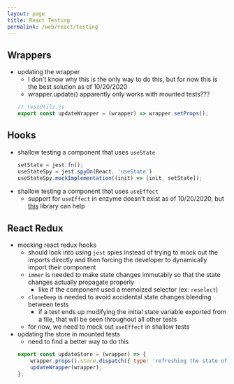 ```yaml
---
layout: page
title: React Testing
permalink: /web/react/testing
---
```


## Wrappers
- updating the wrapper
    - I don't know why this is the only way to do this, but for now this is the best solution as of 10/20/2020
    - wrapper.update() apparently only works with mounted tests???
    ```js
    // testUtils.js
    export const updateWrapper = (wrapper) => wrapper.setProps();
    ```

## Hooks
- shallow testing a component that uses `useState`
    ```js
    setState = jest.fn();
    useStateSpy = jest.spyOn(React, 'useState')
    useStateSpy.mockImplementation((init) => [init, setState]);
    ```
- shallow testing a component that uses `useEffect`
    - support for `useEffect` in enzyme doesn't exist as of 10/20/2020, but [this](https://www.npmjs.com/package/jest-react-hooks-shallow) library can help


## React Redux
- mocking react redux hooks
    - should look into using `jest` spies instead of trying to mock out the imports directly and then forcing the developer to dynamically import their component
    - `immer` is needed to make state changes immutably so that the state changes actually propagate properly
        - like if the component used a memoized selector (ex: `reselect`)
    - `cloneDeep` is needed to avoid accidental state changes bleeding between tests
        - if a test ends up modifying the initial state variable exported from a file, that will be seen throughout all other tests
    - for now, we need to mock out `useEffect` in shallow tests
- updating the store in mounted tests
    - need to find a better way to do this
    ```js
    export const updateStore = (wrapper) => {
        wrapper.props().store.dispatch({ type: 'refreshing the state of the mockStore' });
        updateWrapper(wrapper);
    };
    ```